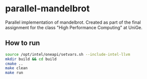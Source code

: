 # parallel-mandelbrot
Parallel implementation of mandelbrot. Created as part of the final assignment for the class "High Performance Computing" at UniGe.

## How to run

```bash
source /opt/intel/oneapi/setvars.sh --include-intel-llvm
mkdir build && cd build
cmake ..
make clean
make run
```
